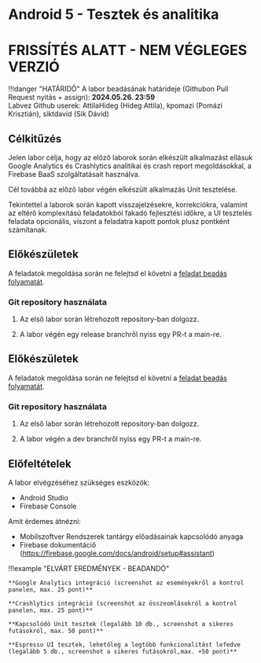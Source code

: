 # Android 5 - Tesztek és analitika

# FRISSÍTÉS ALATT - NEM VÉGLEGES VERZIÓ

!!!danger "HATÁRIDŐ"
	A labor beadásának határideje (Githubon Pull Request nyitás + assign): **2024.05.26. 23:59**  
    Labvez Github userek: AttilaHideg (Hideg Attila), kpomazi (Pomázi Krisztián), siktdavid (Sik Dávid)

## Célkitűzés

Jelen labor célja, hogy az előző laborok során elkészült alkalmazást ellásuk Google Analytics és Crashlytics analitikai és crash report megoldásokkal, a Firebase BaaS szolgáltatásait használva. 

Cél továbbá az előző labor végén elkészült alkalmazás Unit tesztelése.  

Tekintettel a laborok során kapott visszajelzésekre, korrekciókra, valamint az eltérő komplexitású feladatokból fakadó fejlesztési időkre, a UI tesztelés feladata opcionális, viszont a feladatra kapott pontok plusz pontként számítanak.

## Előkészületek

A feladatok megoldása során ne felejtsd el követni a [feladat beadás folyamatát](../../tudnivalok/github/GitHub.md).

### Git repository használata

1. Az első labor során létrehozott repository-ban dolgozz.

2. A labor végén egy release branchről nyiss egy PR-t a main-re.

## Előkészületek

A feladatok megoldása során ne felejtsd el követni a [feladat beadás folyamatát](../../tudnivalok/github/GitHub.md).

### Git repository használata

1. Az első labor során létrehozott repository-ban dolgozz.

2. A labor végén a dev branchről nyiss egy PR-t a main-re.

## Előfeltételek 

A labor elvégzéséhez szükséges eszközök: 

- Android Studio  
- Firebase Console

Amit érdemes átnézni: 

- Mobilszoftver Rendszerek tantárgy előadásainak kapcsolódó anyaga  
- Firebase dokumentáciő (https://firebase.google.com/docs/android/setup#assistant)

!!!example "ELVÁRT EREDMÉNYEK - BEADANDÓ" 

    **Google Analytics integráció (screenshot az eseményekről a kontrol panelen, max. 25 pont)**  

    **Crashlytics integráció (screenshot az összeomlásokról a kontrol panelen, max. 25 pont)**  

    **Kapcsolódó Unit tesztek (legalább 10 db., screenshot a sikeres futásokról, max. 50 pont)**    

    **Espresso UI tesztek, lehetőleg a legtöbb funkcionalitást lefedve (legalább 5 db., screenshot a sikeres futásokról,max. +50 pont)**  
